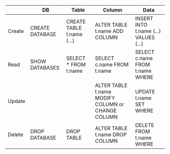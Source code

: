 ||DB|Table|Column|Data|
|---|---|---|---|---|
|Create|CREATE DATABASE|CREATE TABLE t.name (...)|ALTER TABLE t.name ADD COLUMN|INSERT INTO t.name (...) VALUES (...)|
|Read|SHOW DATABASES|SELECT * FROM t.name|SELECT c.name FROM t.name|SELECT c.name FROM t.name WHERE|
|Update|||ALTER TABLE t.name MODIFY COLUMN or CHANGE COLUMN|UPDATE t.name SET WHERE|
Delete|DROP DATABASE|DROP TABLE|ALTER TABLE t.name DROP COLUMN|DELETE FROM t.name WHERE|